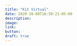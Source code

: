 ```yaml
---
title: "Kit Virtual"
date: 2020-10-08T16:50:21-05:00
description:
image: 
link:
button: 
draft: true
---
```



